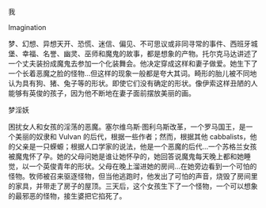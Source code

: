 

我

Imagination

梦、幻想、异想天开、恐慌、迷信、偏见、不可思议或非同寻常的事件、西班牙城堡、幸福、名誉、幽灵、巫师和魔鬼的故事，都是想象的产物。托尔克马达讲述了一个丈夫装扮成魔鬼去参加一个化装舞会。他决定穿成这样和妻子做爱。她生下了一个长着恶魔之脸的怪物…但这样的现象一般都是夸大其词。畸形的胎儿被不同地认为具有狗、猪、兔子等的形状。即使它们没有确定的形状。像伊索这样丑陋的人能够有英俊的孩子，因为他不断地在妻子面前摆放美丽的画。

梦淫妖

困扰女人和女孩的淫荡的恶魔。塞尔维乌斯·图利乌斯改革，一个罗马国王，是一个美丽的奴隶和 Vulvan 的后代，根据一些作者；然而，根据其他 cabbalists，他的父亲是一只蝾螈；根据人口学家的说法，他是一个恶魔的后代…一个苏格兰女孩被魔鬼怀了孕。她的父母问她是谁让她怀孕的，她回答说魔鬼每天晚上都和她睡觉，以一个英俊青年的形状。父母在晚上溜进她的房间…在她旁边看到一个可怕的怪物。牧师被召来驱逐怪物，但当他逃跑时，他发出了可怕的声音，烧毁了房间里的家具，并带走了房子的屋顶。三天后，这个女孩生下了一个怪物，一个可以想象的最邪恶的怪物，接生婆把它掐死了。